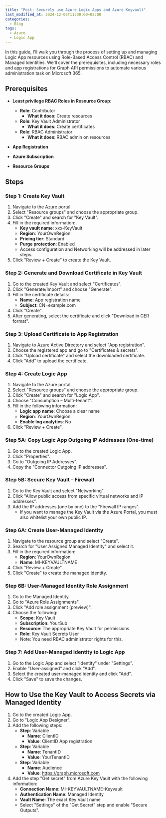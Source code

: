 ```yaml
---
title: "Post: Securely use Azure Logic Apps and Azure Keyvault"
last_modified_at: 2024-12-05T11:00:00+02:00
categories:
  - Blog
tags:
  - Azure
  - Logic App
---
```


In this guide, I'll walk you through the process of setting up and managing Logic App resources using Role-Based Access Control (RBAC) and Managed Identities. We'll cover the prerequisites, including necessary roles and app registrations for Graph API permissions to automate various administration task on Microsoft 365.

## Prerequisites

- **Least privilege RBAC Roles in Resource Group**:
  - **Role**: Contributor
    - **What it does**: Create resources
  - **Role**: Key Vault Administrator
    - **What it does**: Create certificates
   - **Role**: RBAC Administrator
     - **What it does**: RBAC admin on resources

- **App Registration**
- **Azure Subscription**
- **Resource Groups**

## Steps

### Step 1: Create Key Vault

1. Navigate to the Azure portal.
2. Select "Resource groups" and choose the appropriate group.
3. Click "Create" and search for "Key Vault".
4. Fill in the required information:
   - **Key vault name**: xxx-KeyVault
   - **Region**: YourOwnRegion
   - **Pricing tier**: Standard
   - **Purge protection**: Enabled
   - Access configuration and Networking will be addressed in later steps.
5. Click "Review + Create" to create the Key Vault.

### Step 2: Generate and Download Certificate in Key Vault

1. Go to the created Key Vault and select "Certificates".
2. Click "Generate/Import" and choose "Generate".
3. Fill in the certificate details:
   - **Name**: App registration name
   - **Subject**: CN=example.com
4. Click "Create".
5. After generating, select the certificate and click "Download in CER format".

### Step 3: Upload Certificate to App Registration

1. Navigate to Azure Active Directory and select "App registration".
2. Choose the registered app and go to "Certificates & secrets".
3. Click "Upload certificate" and select the downloaded certificate.
4. Click "Add" to upload the certificate.

### Step 4: Create Logic App

1. Navigate to the Azure portal.
2. Select "Resource groups" and choose the appropriate group.
3. Click "Create" and search for "Logic App".
4. Choose "Consumption – Multi-tenant".
5. Fill in the following information:
   - **Logic app name**: Choose a clear name
   - **Region**: YourOwnRegion
   - **Enable log analytics**: No
6. Click "Review + Create".

### Step 5A: Copy Logic App Outgoing IP Addresses (One-time)

1. Go to the created Logic App.
2. Click "Properties".
3. Go to "Outgoing IP Addresses".
4. Copy the "Connector Outgoing IP addresses".

### Step 5B: Secure Key Vault – Firewall

1. Go to the Key Vault and select "Networking".
2. Click "Allow public access from specific virtual networks and IP addresses".
3. Add the IP addresses (one by one) to the "Firewall IP ranges".
   - If you want to manage the Key Vault via the Azure Portal, you must also whitelist your own public IP.

### Step 6A: Create User-Managed Identity

1. Navigate to the resource group and select "Create".
2. Search for "User Assigned Managed Identity" and select it.
3. Fill in the required information:
   - **Region**: YourOwnRegion
   - **Name**: MI-KEYVAULTNAME
4. Click "Review + Create".
5. Click "Create" to create the managed identity.

### Step 6B: User-Managed Identity Role Assignment

1. Go to the Managed Identity.
2. Go to "Azure Role Assignments".
3. Click "Add role assignment (preview)".
4. Choose the following:
   - **Scope**: Key Vault
   - **Subscription**: YourSub
   - **Resource**: The appropriate Key Vault for permissions
   - **Role**: Key Vault Secrets User
   - Note: You need RBAC administrator rights for this.

### Step 7: Add User-Managed Identity to Logic App

1. Go to the Logic App and select "Identity" under "Settings".
2. Enable "User-assigned" and click "Add".
3. Select the created user-managed identity and click "Add".
4. Click "Save" to save the changes.

## How to Use the Key Vault to Access Secrets via Managed Identity

1. Go to the created Logic App.
2. Go to "Logic App Designer".
3. Add the following steps:
   - **Step**: Variable
     - **Name**: ClientID
     - **Value**: ClientID App registration
   - **Step**: Variable
     - **Name**: TenantID
     - **Value**: YourTenantID
   - **Step**: Variable
     - **Name**: Audience
     - **Value**: https://graph.microsoft.com
4. Add the step "Get secret" from Azure Key Vault with the following information:
   - **Connection Name**: MI-KEYVAULTNAME-Keyvault
   - **Authentication Name**: Managed Identity
   - **Vault Name**: The exact Key Vault name
   - Select "Settings" of the "Get Secret" step and enable "Secure Outputs".
